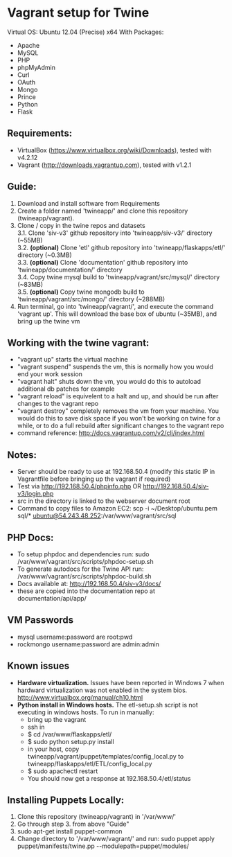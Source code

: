 Vagrant setup for Twine
=======================

Virtual OS: Ubuntu 12.04 (Precise) x64
With Packages:
- Apache
- MySQL
- PHP
- phpMyAdmin
- Curl
- OAuth
- Mongo
- Prince
- Python
- Flask

## Requirements:
- VirtualBox (https://www.virtualbox.org/wiki/Downloads), tested with v4.2.12
- Vagrant (http://downloads.vagrantup.com), tested with v1.2.1

## Guide:  
1. Download and install software from Requirements  
2. Create a folder named 'twineapp/' and clone this repository (twineapp/vagrant).  
3. Clone / copy in the twine repos and datasets  
    3.1. Clone 'siv-v3' github repository into 'twineapp/siv-v3/' directory (~55MB)  
    3.2. **(optional)** Clone 'etl' github repository into 'twineapp/flaskapps/etl/' directory (~0.3MB)  
    3.3. **(optional)** Clone 'documentation' github repository into 'twineapp/documentation/' directory  
    3.4. Copy twine mysql build to 'twineapp/vagrant/src/mysql/' directory (~83MB)  
    3.5. **(optional)** Copy twine mongodb build to 'twineapp/vagrant/src/mongo/' directory (~288MB)
4. Run terminal, go into 'twineapp/vagrant/', and execute the command 'vagrant up'. This will download the base box of ubuntu (~35MB), and bring up the twine vm  

## Working with the twine vagrant:
- "vagrant up" starts the virtual machine
- "vagrant suspend" suspends the vm, this is normally how you would end your work session
- "vagrant halt" shuts down the vm, you would do this to autoload additional db patches for example
- "vagrant reload" is equivelent to a halt and up, and should be run after changes to the vagrant repo
- "vagrant destroy" completely removes the vm from your machine. You would do this to save disk space if you won't be working on twine for a while, or to do a full rebuild after significant changes to the vagrant repo
- command reference: http://docs.vagrantup.com/v2/cli/index.html


## Notes:
- Server should be ready to use at 192.168.50.4 (modify this static IP in Vagrantfile before bringing up the vagrant if required)
- Test via http://192.168.50.4/phpinfo.php OR http://192.168.50.4/siv-v3/login.php
- src in the directory is linked to the webserver document root
- Command to copy files to Amazon EC2: scp -i ~/Desktop/ubuntu.pem sql/\* ubuntu@54.243.48.252:/var/www/vagrant/src/sql

## PHP Docs:
- To setup phpdoc and dependencies run: sudo /var/www/vagrant/src/scripts/phpdoc-setup.sh
- To generate autodocs for the Twine API run: /var/www/vagrant/src/scripts/phpdoc-build.sh
- Docs available at: http://192.168.50.4/siv-v3/docs/
- these are copied into the documentation repo at documentation/api/app/

## VM Passwords
- mysql username:password are root:pwd
- rockmongo username:password are admin:admin

## Known issues
- **Hardware virtualization.** Issues have been reported in Windows 7 when hardward virtualization was not enabled in the system bios. http://www.virtualbox.org/manual/ch10.html
- **Python install in Windows hosts.** The etl-setup.sh script is not executing in windows hosts. To run in manually:
    - bring up the vagrant
    - ssh in
    - $ cd /var/www/flaskapps/etl/
    - $ sudo python setup.py install
    - in your host, copy twineapp/vagrant/puppet/templates/config_local.py to twineapp/flaskapps/etl/ETL/config_local.py
    - $ sudo apachectl restart
    - You should now get a response at 192.168.50.4/etl/status

## Installing Puppets Locally:  
1. Clone this repository (twineapp/vagrant) in '/var/www/'  
2. Go through step 3. from above "Guide"  
3. sudo apt-get install puppet-common  
4. Change directory to '/var/www/vagrant/' and run: sudo puppet apply puppet/manifests/twine.pp --modulepath=puppet/modules/  
